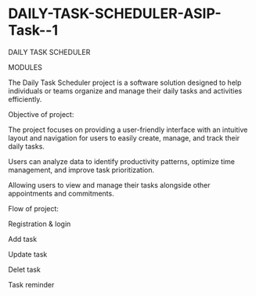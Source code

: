 # DAILY-TASK-SCHEDULER-ASIP-Task--1

DAILY TASK SCHEDULER

MODULES  

The Daily Task Scheduler project is a software solution designed to help individuals or teams organize and manage their daily tasks and activities efficiently. 



Objective of project:

The project focuses on providing a user-friendly interface with an intuitive layout and navigation for users to easily create, manage, and track their daily tasks.

Users can analyze data to identify productivity patterns, optimize time management, and improve task prioritization.

Allowing users to view and manage their tasks alongside other appointments and commitments.



Flow of project:

Registration & login

Add task

Update task

Delet task

Task reminder
